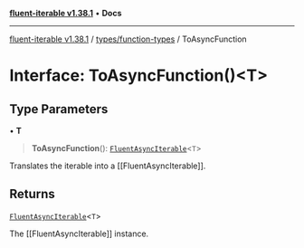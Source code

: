 [**fluent-iterable v1.38.1**](../../../README.md) • **Docs**

***

[fluent-iterable v1.38.1](../../../README.md) / [types/function-types](../README.md) / ToAsyncFunction

# Interface: ToAsyncFunction()\<T\>

## Type Parameters

• **T**

> **ToAsyncFunction**(): [`FluentAsyncIterable`](../../../index/interfaces/FluentAsyncIterable.md)\<`T`\>

Translates the iterable into a [[FluentAsyncIterable]].

## Returns

[`FluentAsyncIterable`](../../../index/interfaces/FluentAsyncIterable.md)\<`T`\>

The [[FluentAsyncIterable]] instance.
